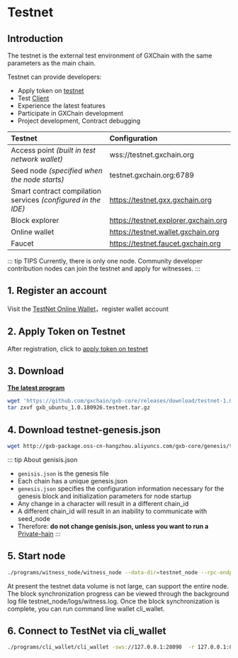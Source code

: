 # Testnet

## Introduction
The testnet is the external test environment of GXChain with the same parameters as the main chain.

Testnet can provide developers:

- Apply token on [testnet](http://blockcity.mikecrm.com/2SVDb67)
- Test [Client](clients.html)
- Experience the latest features
- Participate in GXChain development
- Project development, Contract debugging

| Testnet | Configuration |
| :-- | :-- |
| Access point *(built in test network wallet)* | wss://testnet.gxchain.org |
| Seed node *(specified when the node starts)* | testnet.gxchain.org:6789 |
| Smart contract compilation services *(configured in the IDE)* | https://testnet.gxx.gxchain.org |
| Block explorer | https://testnet.explorer.gxchain.org |
| Online wallet | https://testnet.wallet.gxchain.org |
| Faucet | https://testnet.faucet.gxchain.org |

::: tip TIPS
Currently, there is only one node. Community developer contribution nodes can join the testnet and apply for witnesses.
:::

## 1. Register an account

Visit the [TestNet Online Wallet](https://testnet.wallet.gxchain.org/#/)，register wallet account

## 2. Apply Token on Testnet

After registration, click to [apply token on testnet](http://blockcity.mikecrm.com/2SVDb67)

## 3. Download

[**The latest program**](https://github.com/gxchain/gxb-core/releases/latest)

```bash
wget 'https://github.com/gxchain/gxb-core/releases/download/testnet-1.0.180926/gxb_ubuntu_1.0.180926.testnet.tar.gz' -O gxb_ubuntu_1.0.180926.testnet.tar.gz
tar zxvf gxb_ubuntu_1.0.180926.testnet.tar.gz
```

## 4. Download testnet-genesis.json

```bash
wget http://gxb-package.oss-cn-hangzhou.aliyuncs.com/gxb-core/genesis/testnet-genesis.json -O genesis.json
```

::: tip About genisis.json
- `genisis.json` is the genesis file
- Each chain has a unique genesis.json
- `genesis.json` specifies the configuration information necessary for the genesis block and initialization parameters for node startup
- Any change in a character will result in a different chain_id
- A different chain_id will result in an inability to communicate with seed_node
- Therefore: **do not change genisis.json, unless you want to run a** [Private-hain](/zh/guide/private_chain)
:::

## 5. Start node

```bash
./programs/witness_node/witness_node --data-dir=testnet_node --rpc-endpoint="0.0.0.0:28090" --p2p-endpoint="0.0.0.0:9999" --seed-nodes='["testnet.gxchain.org:6789"]' --genesis-json genesis.json &
```

At present the testnet data volume is not large, can support the entire node. The block synchronization progress can be viewed through the background log file testnet_node/logs/witness.log. Once the block synchronization is complete, you can run command line wallet cli_wallet.

## 6. Connect to TestNet via cli_wallet

```bash
./programs/cli_wallet/cli_wallet -sws://127.0.0.1:28090  -r 127.0.0.1:8091 --data-dir=testnet_node --chain-id c2af30ef9340ff81fd61654295e98a1ff04b23189748f86727d0b26b40bb0ff4
```
